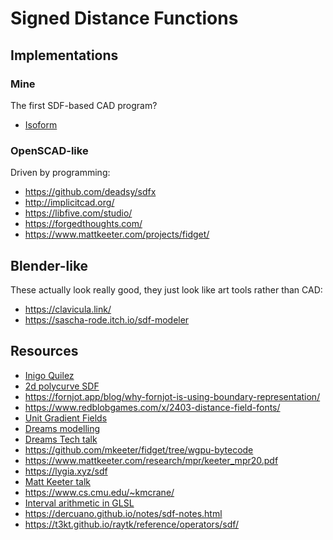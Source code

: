# Signed Distance Functions

## Implementations

### Mine

The first SDF-based CAD program?

 * [Isoform](https://github.com/jes/isoform)

### OpenSCAD-like

Driven by programming:

 * https://github.com/deadsy/sdfx
 * http://implicitcad.org/
 * https://libfive.com/studio/
 * https://forgedthoughts.com/
 * https://www.mattkeeter.com/projects/fidget/

## Blender-like

These actually look really good, they just look like art tools rather than CAD:

 * https://clavicula.link/
 * https://sascha-rode.itch.io/sdf-modeler

## Resources

 * [Inigo Quilez](https://iquilezles.org/articles/)
 * [2d polycurve SDF](https://www.shadertoy.com/view/3t33WH)
 * https://fornjot.app/blog/why-fornjot-is-using-boundary-representation/
 * https://www.redblobgames.com/x/2403-distance-field-fonts/
 * [Unit Gradient Fields](https://www.blakecourter.com/2023/06/03/foreword.html)
 * [Dreams modelling](https://www.youtube.com/watch?v=mVfeeuuw83Q)
 * [Dreams Tech talk](https://www.youtube.com/watch?v=u9KNtnCZDMI)
 * https://github.com/mkeeter/fidget/tree/wgpu-bytecode
 * https://www.mattkeeter.com/research/mpr/keeter_mpr20.pdf
 * https://lygia.xyz/sdf
 * [Matt Keeter talk](https://www.youtube.com/watch?v=UxGxsGnbyJ4)
 * https://www.cs.cmu.edu/~kmcrane/
 * [Interval arithmetic in GLSL](https://www.shadertoy.com/view/lssSWH)
 * https://dercuano.github.io/notes/sdf-notes.html
 * https://t3kt.github.io/raytk/reference/operators/sdf/
